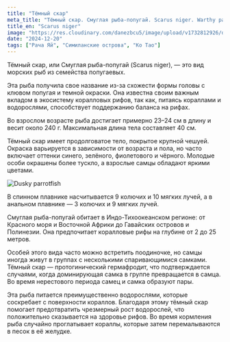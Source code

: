 ```yaml
---
title: "Тёмный скар"
meta_title: "Тёмный скар. Смуглая рыба-попугай. Scarus niger. Warthy parrotfish. Dusky parrotfish. Black parrotfish"
title_en: "Scarus niger"
image: "https://res.cloudinary.com/danezbcu5/image/upload/v1732812926/dusky-parrotfish_krfzgx.png"
date: "2024-12-20"
tags: ["Рача Яй", "Симиланские острова", "Ко Тао"]
---
```


Тёмный скар, или Смуглая рыба-попугай (Scarus niger), — это вид морских рыб из семейства попугаевых.

Эта рыба получила свое название из-за схожести формы головы с клювом попугая и темной окраски. Она известна своим важным вкладом в экосистему коралловых рифов, так как, питаясь кораллами и водорослями, способствует поддержанию баланса на рифах.

Во взрослом возрасте рыба достигает примерно 23–24 см в длину и весит около 240 г. Максимальная длина тела составляет 40 см.

Тёмный скар имеет продолговатое тело, покрытое крупной чешуей. Окраска варьируется в зависимости от возраста и пола, но часто включает оттенки синего, зелёного, фиолетового и чёрного. Молодые особи окрашены более тускло, а взрослые самцы обладают яркими цветами.

![Dusky parrotfish](https://res.cloudinary.com/danezbcu5/image/upload/v1732812923/dusky-parrotfish-2_fssdvd.png "Dusky parrotfish")

В спинном плавнике насчитывается 9 колючих и 10 мягких лучей, а в анальном плавнике — 3 колючих и 9 мягких лучей.

Смуглая рыба-попугай обитает в Индо-Тихоокеанском регионе: от Красного моря и Восточной Африки до Гавайских островов и Полинезии. Она предпочитает коралловые рифы на глубине от 2 до 25 метров.

Особей этого вида часто можно встретить поодиночке, но самцы иногда живут в группах с несколькими спаривающимися самками. Тёмный скар — протогинический гермафродит, что подтверждается случаями, когда доминирующая самка в группе превращается в самца. Во время нерестового периода самец и самка образуют пары.

Эта рыба питается преимущественно водорослями, которые соскребает с поверхности кораллов. Благодаря этому тёмный скар помогает предотвратить чрезмерный рост водорослей, что положительно сказывается на здоровье рифов. Во время кормления рыба случайно проглатывает кораллы, которые затем перемалываются в песок в её желудке.


